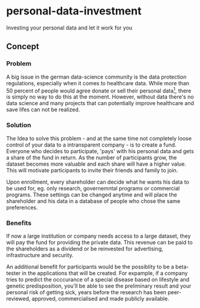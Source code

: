 # personal-data-investment
Investing your personal data and let it work for you

## Concept
### Problem
A big issue in the german data-science community is the data protection regulations, especially when it comes to healthcare data.
While more than 50 percent of people would agree donate or sell their personal data[<sup>1<sup>](https://www.businessinsider.de/wirtschaft/datenschutz-die-eigenen-daten-spenden-oder-verkaufen/ "Quelle: Business Insider"), there is simply no way to do this at the moment. 
However, without data there's no data science and many projects that can potentially improve healthcare and save lifes can not be realized.

### Solution
The Idea to solve this problem - and at the same time not completely loose control of your data to a intransparent company -  is to create a fund.
Everyone who decides to participate, 'pays' with his personal data and gets a share of the fund in return.
As the number of participants grow, the dataset becomes more valuable and each share will have a higher value. This will motivate participants to invite their friends and family to join.

Upon enrollment, every shareholder can decide what he wants his data to be used for, eg. only research, governemntal programs or commercial programs.
These settings can be changed anytime and will place the shareholder and his data in a database of people who chose the same preferences.

### Benefits
If now a large institution or company needs access to a large dataset, they will pay the fund for providing the private data.
This revenue can be paid to the shareholders as a dividend or be reinvested for advertising, infrastructure and security.

An additional benefit for participants would be the possiblity to be a beta-tester in the applications that will be created.
For expample, if a company tries to predict the occcurance of a special disease based on lifestyle and genetic predisposition, you'll be 
able to see the preliminary result and your personal risk of getting sick, years before the research has been peer-reviewed, approved, commercialised and made publicly available.




